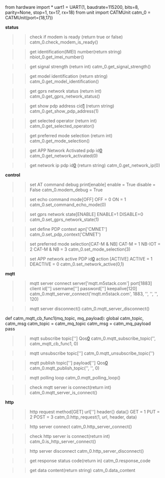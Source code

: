 from hardware import *
uart1 = UART(1, baudrate=115200, bits=8, parity=None, stop=1, tx=17, rx=18)
from unit import CATMUnit
catm_0 = CATMUnit(port=(18,17))

**status**
>> check if modem is ready (return true or false)
	catm_0.check_modem_is_ready()

>> get identification(IMEI) number(return string)
	nbiot_0.get_imei_number()

>> get signal strength (return int)
	catm_0.get_signal_strength()
	
>> get model identification (return string)
	catm_0.get_model_identification()
	
>> get gprs network status (return int)
	catm_0.get_gprs_network_status()
	
>> get show pdp address cid[1](1~2) (return string)
	catm_0.get_show_pdp_address(1)
	
>> get selected operator (return int)
	catm_0.get_selected_operator()

>> get preferred mode selection (return int)
	catm_0.get_mode_selection()
		
>> get APP Network Activated pdp id[0](0~3)
	catm_0.get_network_activated(0)
	
>> get network ip pdp id[0](0~3) (return string)
	catm_0.get_network_ip(0)	
	
**control**
>> set AT command debug print[enable]
	enable = True
	disable = False
	catm_0.modem_debug = True
	
>> set echo command mode[OFF]
	OFF = 0
	ON = 1
	catm_0.set_command_echo_mode(0)

>> set gprs network state[ENABLE]
	ENABLE=1
	DISABLE=0
	catm_0.set_gprs_network_state(1)
			
>> set define PDP context apn['CMNET']
	catm_0.set_pdp_context('CMNET')	

>> set preferred mode selection[CAT-M & NB]
	CAT-M = 1
	NB-IOT = 2
	CAT-M & NB = 3
	catm_0.set_mode_selection(3)

>> set APP network active PDP id[0](0~3) action [ACTIVE]
	ACTIVE = 1
	DEACTIVE = 0
	catm_0.set_network_active(0,1)


**mqtt**
>> mqtt server connect 
		server['mqtt.m5stack.com']
		port[1883]
		client id['']
		username['']
		password['']
		keepalive[120]
	catm_0.mqtt_server_connect('mqtt.m5stack.com', 1883, '', '', '', 120)

>> mqtt server disconnect()
	catm_0.mqtt_server_disconnect()

def catm_mqtt_cb_func1(mq_topic, mq_payload):
  global catm_topic, catm_msg
  catm_topic = catm_mq_topic
  catm_msg = catm_mq_payload
  pass

>> mqtt subscribe topic[''] Qos[0](0~2)
	catm_0.mqtt_subscribe_topic('', catm_mqtt_cb_func1, 0)

>> mqtt unsubscribe topic['']
	catm_0.mqtt_unsubscribe_topic('')

>> mqtt publish topic[''] payload[''] Qos[0](0~2)
	catm_0.mqtt_publish_topic('', '', 0)

>> mqtt polling loop
	catm_0.mqtt_polling_loop()
	
>> check mqtt server is connect(return int)
	catm_0.mqtt_server_is_connect()

**http**
>> http request
		method[GET]
		url['']
		header{}
		data{}
	GET = 1
	PUT = 2
	POST = 3
	catm_0.http_request(1, url, header, data)

>> http server connect
	catm_0.http_server_connect()

>> check http server is connect(return int)
	catm_0.is_http_server_connect()

>> http server disconnect
	catm_0.http_server_disconnect()

>> get response status code(return in)
	catm_0.response_code

>> get data content(return string)
	catm_0.data_content

